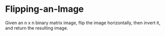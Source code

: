 # Flipping-an-Image
Given an n x n binary matrix image, flip the image horizontally, then invert it, and return the resulting image.
